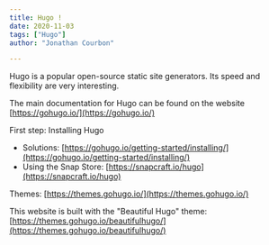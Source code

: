 ```yaml
---
title: Hugo !
date: 2020-11-03
tags: ["Hugo"]
author: "Jonathan Courbon"

---
```


Hugo is a popular open-source static site generators. Its speed and flexibility are very interesting.

The main documentation for Hugo can be found on the website [https://gohugo.io/](https://gohugo.io/)

<!--more-->

First step: Installing Hugo
- Solutions: [https://gohugo.io/getting-started/installing/](https://gohugo.io/getting-started/installing/)
- Using the Snap Store: [https://snapcraft.io/hugo](https://snapcraft.io/hugo)

Themes: [https://themes.gohugo.io/](https://themes.gohugo.io/)

This website is built with the "Beautiful Hugo" theme: [https://themes.gohugo.io/beautifulhugo/](https://themes.gohugo.io/beautifulhugo/)
